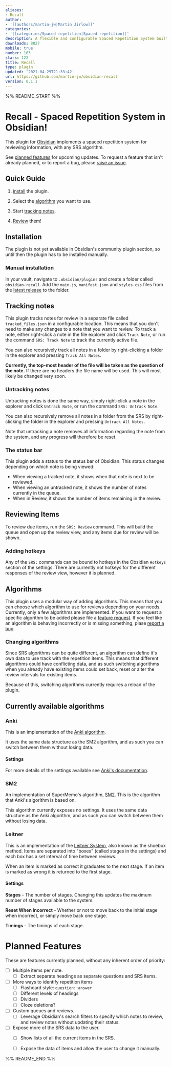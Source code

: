 ```yaml
---
aliases:
- Recall
author:
- '[[authors/martin-jw|Martin Jirlow]]'
categories:
- '[[categories/Spaced repetition|Spaced repetition]]'
description: A flexible and configurable Spaced Repetition System built into Obsidian.
downloads: 8827
mobile: true
number: 163
stars: 122
title: Recall
type: plugin
updated: '2021-04-29T21:33:42'
url: https://github.com/martin-jw/obsidian-recall
version: 0.1.1
---
```


%% README_START %%

# Recall - Spaced Repetition System in Obsidian!
This plugin for [Obsidian](https://obsidian.md/) implements a spaced repetition system for reviewing information, with any SRS algorithm.

See [planned features](https://github.com/martin-jw/obsidian-recall#planned-features) for upcoming updates. To request a feature that isn't already planned, or to report a bug, please [raise an issue](https://github.com/martin-jw/obsidian-recall/issues).

## Quick Guide

1. [install](https://github.com/martin-jw/obsidian-recall#installation) the plugin.

2. Select the [algorithm](https://github.com/martin-jw/obsidian-recall#algorithms) you want to use.

3. Start [tracking notes](https://github.com/martin-jw/obsidian-recall#tracking-notes).

4. [Review](https://github.com/martin-jw/obsidian-recall#review) them!

## Installation
The plugin is not yet available in Obsidian's community plugin section, so until then the plugin has to be installed manually.

### Manual installation
In your vault, navigate to `.obsidian/plugins` and create a folder called `obsidian-recall`. Add the `main.js`, `manifest.json` and `styles.css` files from the [latest release](https://github.com/martin-jw/obsidian-recall/releases) to the folder.

## Tracking notes
This plugin tracks notes for review in a separate file called `tracked_files.json` in a configurable location. This means that you don't need to make any changes to a note that you want to review. To track a note, either right-click a note in the file explorer and click `Track Note`, or run the command `SRS: Track Note` to track the currently active file.

You can also recursively track all notes in a folder by right-clicking a folder in the explorer and pressing `Track All Notes`.

**Currently, the top-most header of the file will be taken as the question of the note.** If there are no headers the file name will be used. This will most likely be changed very soon.

### Untracking notes

Untracking notes is done the same way, simply right-click a note in the explorer and click `Untrack Note`, or run the command `SRS: Untrack Note`.

You can also recursively remove all notes in a folder from the SRS by right-clicking the folder in the explorer and pressing `Untrack All Notes`.

Note that untracking a note removes all information regarding the note from the system, and any progress will therefore be reset.

### The status bar

This plugin adds a status to the status bar of Obsidian. This status changes depending on which note is being viewed:
- When viewing a tracked note, it shows when that note is next to be reviewed.
- When viewing an untracked note, it shows the number of notes currently in the queue.
- When in Review, it shows the number of items remaining in the review.

## Reviewing Items
To review due items, run the `SRS: Review` command. This will build the queue and open up the review view, and any items due for review will be shown.

### Adding hotkeys
Any of the `SRS:` commands can be bound to hotkeys in the Obsidian `Hotkeys` section of the settings. There are currently not hotkeys for the different responses of the review view, however it is planned.

## Algorithms

This plugin uses a modular way of adding algorithms. This means that you can choose which algorithm to use for reviews depending on your needs. Currently, only a few algorithms are implemented. If you want to request a specific algorithm to be added please file a [feature request](https://github.com/martin-jw/obsidian-recall/issues). If you feel like an algorithm is behaving incorrectly or is missing something, plase [report a bug](https://github.com/martin-jw/obsidian-recall/issues).

### Changing algorithms

Since SRS algorithms can be quite different, an algorithm can define it's own data to use track with the repetition items. This means that different algorithms could have conflicting data, and as such switching algorithms when you already have existing items could set back, reset or alter the review intervals for existing items.

Because of this, switching algorithms currently requires a reload of the plugin.

## Currently available algorithms

### Anki

This is an implementation of the [Anki algorithm](https://faqs.ankiweb.net/what-spaced-repetition-algorithm.html). 

It uses the same data structure as the SM2 algorithm, and as such you can switch between them without losing data.

#### Settings

For more details of the settings available see [Anki's documentation](https://docs.ankiweb.net/#/deck-options).

### SM2

An implementation of SuperMemo's algorithm, [SM2](https://www.supermemo.com/en/archives1990-2015/english/ol/sm2). This is the algorithm that Anki's algorithm is based on.

This algorithm currently exposes no settings. It uses the same data structure as the Anki algorithm, and as such you can switch between them without losing data.

### Leitner

This is an implementation of the [Leitner System](https://www.wikiwand.com/en/Leitner_system), also known as the shoebox method. Items are separated into "boxes" (called stages in the settings) and each box has a set interval of time between reviews. 

When an item is marked as correct it graduates to the next stage. If an item is marked as wrong it is returned to the first stage.

#### Settings

**Stages** - The number of stages. Changing this updates the maximum number of stages available to the system.

**Reset When Incorrect** - Whether or not to move back to the initial stage when incorrect, or simply move back one stage.

**Timings** - The timings of each stage.

# Planned Features

These are features currently planned, without any inherent order of priority:

- [ ] Multiple items per note.
  - [ ] Extract separate headings as separate questions and SRS items.
- [ ] More ways to identify repetition items
  - [ ] Flashcard style: `question::answer`
  - [ ] Different levels of headings
  - [ ] Dividers
  - [ ] Cloze deletions?
- [ ] Custom queues and reviews.
  - [ ] Leverage Obsidian's search filters to specify which notes to review, and review notes without updating their status.
- [ ] Expose more of the SRS data to the user.
  - [ ] Show lists of all the current items in the SRS.
  - [ ] Expose the data of items and allow the user to change it manually.


%% README_END %%